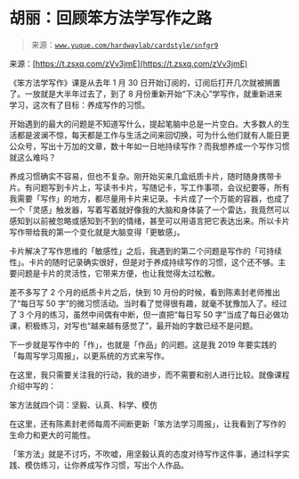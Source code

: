 # 胡丽：回顾笨方法学写作之路

> 来源：[`www.yuque.com/hardwaylab/cardstyle/snfgr9`](https://www.yuque.com/hardwaylab/cardstyle/snfgr9)



来源：[https://t.zsxq.com/zVv3jmE](https://t.zsxq.com/zVv3jmE) 

《笨方法学写作》课是从去年 1 月 30 日开始订阅的，订阅后打开几次就被搁置了。一放就是大半年过去了，到了 8 月份重新开始“下决心”学写作，就重新进来学习，这次有了目标：养成写作的习惯。 

开始遇到的最大的问题是不知道写什么，提起笔脑中总是一片空白。大多数人的生活都是波澜不惊，每天都是工作与生活之间来回切换，可为什么他们就有人能日更公众号，写出十万加的文章，数十年如一日地持续写作？而我想养成一个写作习惯就这么难吗？ 

养成习惯确实不容易，但也不复杂。刚开始买来几盒纸质卡片，随时随身携带卡片。有问题写到卡片上，写读书卡片，写随记卡，写工作事项，会议纪要等，所有我需要「写作」的地方，都尽量用卡片来记录。卡片成了一个万能的容器，也成了一个「灵感」触发器，写着写着就好像我的大脑和身体装了一个雷达，我竟然可以感知到以前被忽略或感知到不到的情绪，甚至可以用语言把它表达出来。所以卡片写作带给我的第一个变化就是大脑变得「更敏感」。 

卡片解决了写作思维的「敏感性」之后，我遇到的第二个问题是写作的「可持续性」。卡片的随时记录确实很好，但是对于养成持续写作的习惯，这个还不够。主要问题是卡片的灵活性，它带来方便，也让我觉得太过松散。 

差不多写了 2 个月的纸质卡片之后，快到 10 月份的时候，看到陈素封老师推出了“每日写 50 字”的微习惯活动。当时看了觉得很有趣，就毫不犹豫加入了。经过了 3 个月的练习，虽然中间偶有中断，但一直把“每日写 50 字”当成了每日必做功课，积极练习，对写也“越来越有感觉了”，最开始的字数已经不是问题。 

下一步就是写作中的「作」，也就是「作品」的问题。这是我 2019 年要实践的「每周写学习周报」，以更系统的方式来写作。 

在这里，我只需要关注我的行动，我的进步，而不需要和别人进行比较。就像课程介绍中写的： 

笨方法就四个词：坚毅、认真、科学、模仿 

在这里，还有陈素封老师每周不间断更新「笨方法学习周报」，让我看到了写作的生命力和更大的可能性。 

「笨方法」就是不讨巧，不吹嘘，用坚毅认真的态度对待写作这件事，通过科学实践、模仿练习，让你养成写作习惯，写出个人作品。